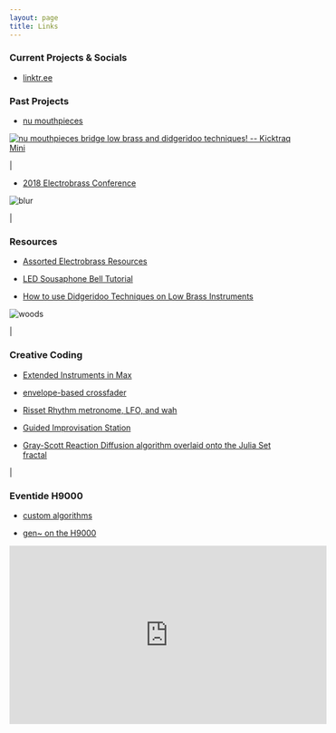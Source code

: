 ```yaml
---
layout: page
title: Links
---
```


### Current Projects & Socials

- [linktr.ee](https://linktr.ee/sousastep)


### Past Projects

- [nu mouthpieces](https://numouthpieces.com/)

<a href="https://www.kicktraq.com/projects/1615538060/nu-mouthpieces-bridge-low-brass-and-didgeridoo-tec/" target="_blank"><img src="https://www.kicktraq.com/projects/1615538060/nu-mouthpieces-bridge-low-brass-and-didgeridoo-tec/minichart.png" alt="nu mouthpieces bridge low brass and didgeridoo techniques! -- Kicktraq Mini" title="nu mouthpieces bridge low brass and didgeridoo techniques! -- Kicktraq Mini"></a>

|

- [2018 Electrobrass Conference](https://www.electrobrass.com/)

![blur](../images/john1.jpg)

|

### Resources

- [Assorted Electrobrass Resources](https://jbaylies.github.io/Electrobrass_Encyclopedia/en/master/content/resources/links.html)

- [LED Sousaphone Bell Tutorial](https://jbaylies.github.io/Electrobrass_Encyclopedia/en/master/content/tutorials/LED-sousa-bell.html)

- [How to use Didgeridoo Techniques on Low Brass Instruments](https://www.youtube.com/watch?v=RdcRZR2hH6Q)

![woods](../images/woods.jpg)

|

### Creative Coding

- [Extended Instruments in Max](https://cycling74.com/articles/extended-instruments-in-max)

- [envelope-based crossfader](https://github.com/jbaylies/transient_crossfade)

- [Risset Rhythm metronome, LFO, and wah](https://github.com/jbaylies/risset-rhythm-metro-and-wah)

- [Guided Improvisation Station](https://github.com/jbaylies/guided-improvisation-station)

- [Gray-Scott Reaction Diffusion algorithm overlaid onto the Julia Set fractal](https://github.com/jbaylies/JuliaGrayScott)

|

### Eventide H9000

- [custom algorithms](https://github.com/jbaylies/sousastep-h9000-presets)

- [gen~ on the H9000](https://cdn.eventideaudio.com/manuals/h9000/2.0/content/development/gen~.html)

<iframe width="560" height="315" src="https://www.youtube.com/embed/h_Fen5_co4g" title="YouTube video player" frameborder="0" allow="accelerometer; autoplay; clipboard-write; encrypted-media; gyroscope; picture-in-picture; web-share" allowfullscreen></iframe>

